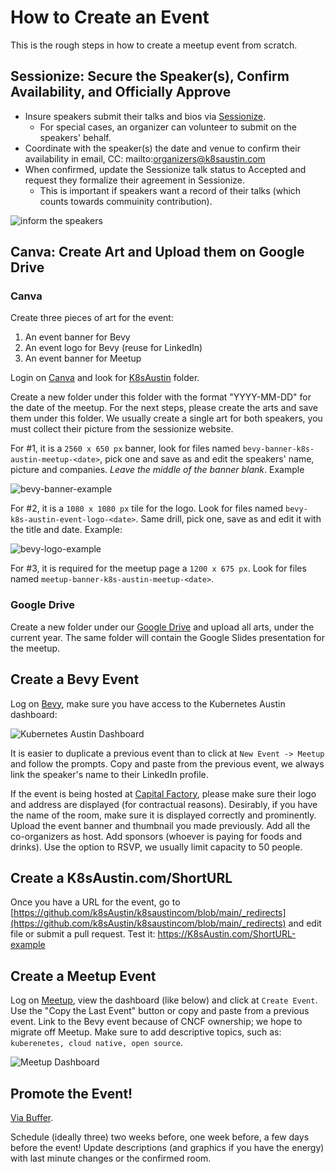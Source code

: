 # How to Create an Event

This is the rough steps in how to create a meetup event from scratch.

## Sessionize: Secure the Speaker(s), Confirm Availability, and Officially Approve

- Insure speakers submit their talks and bios via [Sessionize](https://sessionize.com/app/organizer/event/13876).
    - For special cases, an organizer can volunteer to submit on the speakers' behalf.
- Coordinate with the speaker(s) the date and venue to confirm their availability in email, CC: mailto:organizers@k8saustin.com
- When confirmed, update the Sessionize talk status to Accepted and request they formalize their agreement in Sessionize.
    - This is important if speakers want a record of their talks (which counts towards commuinity contribution).

![inform the speakers](pictures/sessionize/inform-speakers.png)

## Canva: Create Art and Upload them on Google Drive

### Canva

Create three pieces of art for the event:
1. An event banner for Bevy
1. An event logo for Bevy (reuse for LinkedIn)
1. An event banner for Meetup

Login on [Canva](https://canva.com) and look for [K8sAustin](https://www.canva.com/folder/FAF7fBq_SQc) folder.

Create a new folder under this folder with the format "YYYY-MM-DD" for the date of the meetup. For the next steps, please create the arts and save them under this folder.
We usually create a single art for both speakers, you must collect their picture from the sessionize website.

For #1, it is a `2560 x 650 px` banner, look for files named `bevy-banner-k8s-austin-meetup-<date>`, pick one and save as and edit the speakers' name, picture and companies.
*Leave the middle of the banner blank*.
Example

![bevy-banner-example](pictures/canva/bevy-banner-example.png)

For #2, it is a `1080 x 1080 px` tile for the logo. Look for files named `bevy-k8s-austin-event-logo-<date>`.
Same drill, pick one, save as and edit it with the title and date.
Example:

![bevy-logo-example](pictures/canva/bevy-logo-example.png)

For #3, it is required for the meetup page a `1200 x 675 px`. Look for files named  `meetup-banner-k8s-austin-meetup-<date>`.

### Google Drive

Create a new folder under our [Google Drive](https://drive.google.com/drive/u/0/folders/1VNMGy8GB9ehdlfabIrdEEQLDHg3KHGdq) and upload all arts, under the current year.
The same folder will contain the Google Slides presentation for the meetup.

## Create a Bevy Event

Log on [Bevy](https://community.cncf.io/accounts/dashboard/#/chapter-177/events-Live), make sure you have access to the Kubernetes Austin dashboard: 

![Kubernetes Austin Dashboard](pictures/bevy/dashboard-example.png)

It is easier to duplicate a previous event than to click at `New Event -> Meetup` and follow the prompts.
Copy and paste from the previous event, we always link the speaker's name to their LinkedIn profile.

If the event is being hosted at [Capital Factory](https://www.capitalfactory.com), please make sure their logo and address are displayed (for contractual reasons).
Desirably, if you have the name of the room, make sure it is displayed correctly and prominently.
Upload the event banner and thumbnail you made previously.
Add all the co-organizers as host. Add sponsors (whoever is paying for foods and drinks).
Use the option to RSVP, we usually limit capacity to 50 people.

## Create a K8sAustin.com/ShortURL

Once you have a URL for the event, go to [https://github.com/k8sAustin/k8saustincom/blob/main/_redirects](https://github.com/k8sAustin/k8saustincom/blob/main/_redirects) and edit file or submit a pull request. Test it: https://K8sAustin.com/ShortURL-example

## Create a Meetup Event

Log on [Meetup](https://www.meetup.com/home/), view the dashboard (like below) and click at `Create Event`.
Use the "Copy the Last Event" button or copy and paste from a previous event.
Link to the Bevy event because of CNCF ownership; we hope to migrate off Meetup.
Make sure to add descriptive topics, such as: `kuberenetes, cloud native, open source`.

![Meetup Dashboard](pictures/meetup.com/dashboard-example.png)

## Promote the Event!

[Via Buffer](posting-on-buffer.md).

Schedule (ideally three) two weeks before, one week before, a few days before the event!
Update descriptions (and graphics if you have the energy) with last minute changes or the confirmed room.
